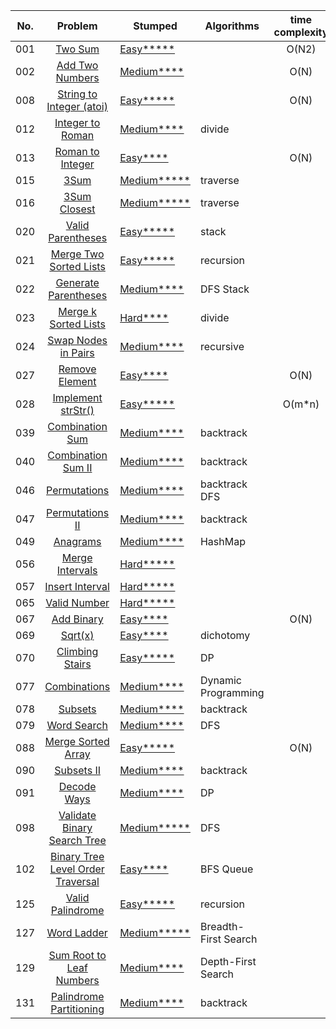 | No. | Problem | Stumped | Algorithms | time complexity |
|---|:---------:|----------|----------|:----------:|
|001  | [Two Sum](https://leetcode.com/problems/two-sum/) | [Easy*****](https://github.com/jsonlog/leetcode/blob/master/Algorithms/src/main/java/com/jsonlog/algorithms/_001/Solution.java) ||O(N2)|
|002  | [Add Two Numbers](https://leetcode.com/problems/add-two-numbers/) | [Medium****](https://github.com/jsonlog/leetcode/blob/master/Algorithms/src/main/java/com/jsonlog/algorithms/_002/Solution.java) ||O(N)|
|008  | [String to Integer (atoi)](https://leetcode.com/problems/string-to-integer-atoi/) | [Easy*****](https://github.com/jsonlog/leetcode/blob/master/Algorithms/src/main/java/com/jsonlog/algorithms/_008/Solution.java) ||O(N)|
| 012 | [Integer to Roman](https://leetcode.com/problems/integer-to-roman) | [Medium****](https://github.com/jsonlog/leetcode/blob/master/Algorithms/src/main/java/com/jsonlog/algorithms/_012/Solution.java) |divide||
| 013 | [Roman to Integer](https://leetcode.com/problems/roman-to-integer) | [Easy****](https://github.com/jsonlog/leetcode/blob/master/Algorithms/src/main/java/com/jsonlog/algorithms/_013/Solution.java) ||O(N)|
|015  | [3Sum](https://leetcode.com/problems/3sum) | [Medium*****](https://github.com/jsonlog/leetcode/blob/master/Algorithms/src/main/java/com/jsonlog/algorithms/_015/Solution.java) |traverse||
|016  | [3Sum Closest](https://leetcode.com/problems/3sum-closest) | [Medium*****](https://github.com/jsonlog/leetcode/blob/master/Algorithms/src/main/java/com/jsonlog/algorithms/_016/Solution.java) |traverse||
|020  | [Valid Parentheses](https://leetcode.com/problems/valid-parentheses) | [Easy*****](https://github.com/jsonlog/leetcode/blob/master/Algorithms/src/main/java/com/jsonlog/algorithms/_020/Solution.java) |stack||
|021  | [Merge Two Sorted Lists](https://leetcode.com/problems/merge-two-sorted-lists) | [Easy*****](https://github.com/jsonlog/leetcode/blob/master/Algorithms/src/main/java/com/jsonlog/algorithms/_021/Solution.java) |recursion||
| 022 | [Generate Parentheses](https://leetcode.com/problems/generate-parentheses) | [Medium****](https://github.com/jsonlog/leetcode/blob/master/Algorithms/src/main/java/com/jsonlog/algorithms/_022/Solution.java) |DFS Stack||
| 023 | [Merge k Sorted Lists](https://leetcode.com/problems/merge-k-sorted-lists) | [Hard****](https://github.com/jsonlog/leetcode/blob/master/Algorithms/src/main/java/com/jsonlog/algorithms/_023/Solution.java) |divide||
| 024 | [Swap Nodes in Pairs](https://leetcode.com/problems/swap-nodes-in-pairs) | [Medium****](https://github.com/jsonlog/leetcode/blob/master/Algorithms/src/main/java/com/jsonlog/algorithms/_024/Solution.java) |recursive||
| 027 | [Remove Element](https://leetcode.com/problems/remove-element) | [Easy****](https://github.com/jsonlog/leetcode/blob/master/Algorithms/src/main/java/com/jsonlog/algorithms/_027/Solution.java) ||O(N)|
|028  | [Implement strStr()](https://leetcode.com/problems/implement-strstr) | [Easy*****](https://github.com/jsonlog/leetcode/blob/master/Algorithms/src/main/java/com/jsonlog/algorithms/_028/Solution.java) ||O(m*n)|
| 039 | [Combination Sum](https://leetcode.com/problems/combination-sum/) | [Medium****](https://github.com/jsonlog/leetcode/blob/master/Algorithms/src/main/java/com/jsonlog/algorithms/_039/Solution.java) |backtrack||
| 040 | [Combination Sum II](https://leetcode.com/problems/combination-sum-ii/) | [Medium****](https://github.com/jsonlog/leetcode/blob/master/Algorithms/src/main/java/com/jsonlog/algorithms/_040/Solution.java) |backtrack||
| 046 | [Permutations](https://leetcode.com/problems/permutations) | [Medium****](https://github.com/jsonlog/leetcode/blob/master/Algorithms/src/main/java/com/jsonlog/algorithms/_046/Solution.java) |backtrack DFS||
| 047 | [Permutations II](https://leetcode.com/problems/permutations-ii/) | [Medium****](https://github.com/jsonlog/leetcode/blob/master/Algorithms/src/main/java/com/jsonlog/algorithms/_047/Solution.java) |backtrack||
| 049 | [Anagrams](https://leetcode.com/problems/group-anagrams) | [Medium****](https://github.com/jsonlog/leetcode/blob/master/Algorithms/src/main/java/com/jsonlog/algorithms/_049/Solution.java) |HashMap||
|056  | [Merge Intervals](https://leetcode.com/problems/merge-intervals) | [Hard*****](https://github.com/jsonlog/leetcode/blob/master/Algorithms/src/main/java/com/jsonlog/algorithms/_056/Solution.java) |||
|057  | [Insert Interval](https://leetcode.com/problems/insert-interval) | [Hard*****](https://github.com/jsonlog/leetcode/blob/master/Algorithms/src/main/java/com/jsonlog/algorithms/_057/Solution.java) |||
|065  | [Valid Number](https://leetcode.com/problems/valid-number) | [Hard*****](https://github.com/jsonlog/leetcode/blob/master/Algorithms/src/main/java/com/jsonlog/algorithms/_065/Solution.java) |||
| 067 | [Add Binary](https://leetcode.com/problems/add-binary) | [Easy****](https://github.com/jsonlog/leetcode/blob/master/Algorithms/src/main/java/com/jsonlog/algorithms/_067/Solution.java) ||O(N)|
| 069 | [Sqrt(x)](https://leetcode.com/problems/sqrtx) | [Easy****](https://github.com/jsonlog/leetcode/blob/master/Algorithms/src/main/java/com/jsonlog/algorithms/_069/Solution.java) |dichotomy||
|070  | [Climbing Stairs](https://leetcode.com/problems/climbing-stairs) | [Easy*****](https://github.com/jsonlog/leetcode/blob/master/Algorithms/src/main/java/com/jsonlog/algorithms/_070/Solution.java) |DP||
| 077 | [Combinations](https://leetcode.com/problems/combinations) | [Medium****](https://github.com/jsonlog/leetcode/blob/master/Algorithms/src/main/java/com/jsonlog/algorithms/_077/Solution.java) |Dynamic Programming||
| 078 | [Subsets](https://leetcode.com/problems/subsets) | [Medium****](https://github.com/jsonlog/leetcode/blob/master/Algorithms/src/main/java/com/jsonlog/algorithms/_078/Solution.java) |backtrack||
| 079 | [Word Search](https://leetcode.com/problems/word-search) | [Medium****](https://github.com/jsonlog/leetcode/blob/master/Algorithms/src/main/java/com/jsonlog/algorithms/_079/Solution.java) |DFS||
|088  | [Merge Sorted Array](https://leetcode.com/problems/merge-sorted-array) | [Easy*****](https://github.com/jsonlog/leetcode/blob/master/Algorithms/src/main/java/com/jsonlog/algorithms/_088/Solution.java) ||O(N)|
| 090 | [Subsets II](https://leetcode.com/problems/subsets-ii) | [Medium****](https://github.com/jsonlog/leetcode/blob/master/Algorithms/src/main/java/com/jsonlog/algorithms/_090/Solution.java) |backtrack||
| 091 | [Decode Ways](https://leetcode.com/problems/decode-ways) | [Medium****](https://github.com/jsonlog/leetcode/blob/master/Algorithms/src/main/java/com/jsonlog/algorithms/_091/Solution.java) |DP||
|098  | [Validate Binary Search Tree](https://leetcode.com/problems/validate-binary-search-tree) | [Medium*****](https://github.com/jsonlog/leetcode/blob/master/Algorithms/src/main/java/com/jsonlog/algorithms/_098/Solution.java) |DFS||
| 102 | [Binary Tree Level Order Traversal](https://leetcode.com/problems/binary-tree-level-order-traversal) | [Easy****](https://github.com/jsonlog/leetcode/blob/master/Algorithms/src/main/java/com/jsonlog/algorithms/_102/Solution.java) |BFS Queue||
|125  | [Valid Palindrome](https://leetcode.com/problems/valid-palindrome) | [Easy*****](https://github.com/jsonlog/leetcode/blob/master/Algorithms/src/main/java/com/jsonlog/algorithms/_125/Solution.java) |recursion||
|127  | [Word Ladder](https://leetcode.com/problems/word-ladder) | [Medium*****](https://github.com/jsonlog/leetcode/blob/master/Algorithms/src/main/java/com/jsonlog/algorithms/_127/Solution.java) |Breadth-First Search||
| 129 | [Sum Root to Leaf Numbers](https://leetcode.com/problems/sum-root-to-leaf-numbers) | [Medium****](https://github.com/jsonlog/leetcode/blob/master/Algorithms/src/main/java/com/jsonlog/algorithms/_029/Solution.java) |Depth-First Search||
| 131 | [Palindrome Partitioning](https://leetcode.com/problems/palindrome-partitioning) | [Medium****](https://github.com/jsonlog/leetcode/blob/master/Algorithms/src/main/java/com/jsonlog/algorithms/_131/Solution.java) |backtrack||